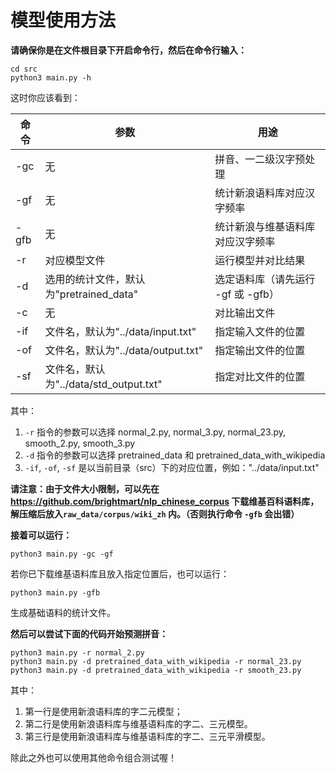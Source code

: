 # 模型使用方法



**请确保你是在文件根目录下开启命令行，然后在命令行输入：**

```
cd src
python3 main.py -h
```

这时你应该看到：

| 命令 | 参数                                    | 用途                               |
| ---- | --------------------------------------- | ---------------------------------- |
| -gc  | 无                                      | 拼音、一二级汉字预处理             |
| -gf  | 无                                      | 统计新浪语料库对应汉字频率         |
| -gfb | 无                                      | 统计新浪与维基语料库对应汉字频率   |
| -r   | 对应模型文件                            | 运行模型并对比结果                 |
| -d   | 选用的统计文件，默认为"pretrained_data" | 选定语料库（请先运行 -gf 或 -gfb） |
| -c   | 无                                      | 对比输出文件                       |
| -if  | 文件名，默认为"../data/input.txt"       | 指定输入文件的位置                 |
| -of  | 文件名，默认为"../data/output.txt"      | 指定输出文件的位置                 |
| -sf  | 文件名，默认为"../data/std_output.txt"  | 指定对比文件的位置                 |

其中：

1. `-r` 指令的参数可以选择 normal_2.py, normal_3.py, normal_23.py, smooth_2.py, smooth_3.py
2. `-d` 指令的参数可以选择 pretrained_data 和 pretrained_data_with_wikipedia
3. `-if`, `-of`, `-sf` 是以当前目录（src）下的对应位置，例如："../data/input.txt"

**请注意：由于文件大小限制，可以先在 https://github.com/brightmart/nlp_chinese_corpus 下载维基百科语料库，解压缩后放入`raw_data/corpus/wiki_zh` 内。（否则执行命令 `-gfb` 会出错）**

**接着可以运行：**

```
python3 main.py -gc -gf
```

若你已下载维基语料库且放入指定位置后，也可以运行：

```
python3 main.py -gfb
```

生成基础语料的统计文件。

**然后可以尝试下面的代码开始预测拼音：**

```
python3 main.py -r normal_2.py
python3 main.py -d pretrained_data_with_wikipedia -r normal_23.py
python3 main.py -d pretrained_data_with_wikipedia -r smooth_23.py
```

其中：

1. 第一行是使用新浪语料库的字二元模型；
2. 第二行是使用新浪语料库与维基语料库的字二、三元模型。
3. 第三行是使用新浪语料库与维基语料库的字二、三元平滑模型。

除此之外也可以使用其他命令组合测试喔！


